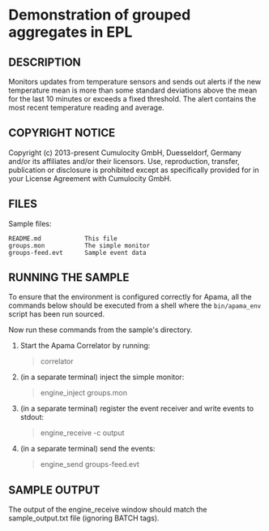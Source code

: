 # Demonstration of grouped aggregates in EPL

## DESCRIPTION

   Monitors updates from temperature sensors and sends out alerts if the new
   temperature mean is more than some standard deviations above the mean for
   the last 10 minutes or exceeds a fixed threshold. The alert contains the
   most recent temperature reading and average.

## COPYRIGHT NOTICE

   Copyright (c) 2013-present Cumulocity GmbH, Duesseldorf, Germany and/or its affiliates and/or their licensors.
   Use, reproduction, transfer, publication or disclosure is prohibited except as specifically provided for in your License Agreement with Cumulocity GmbH. 

## FILES

  Sample files:

    README.md            This file
    groups.mon           The simple monitor
    groups-feed.evt      Sample event data


## RUNNING THE SAMPLE

   To ensure that the environment is configured correctly for Apama, all the 
   commands below should be executed from a shell where the `bin/apama_env` script 
   has been run sourced. 
   
   Now run these commands from the sample's directory.

   1. Start the Apama Correlator by running:

      > correlator
      
   2. (in a separate terminal) inject the simple monitor:
   
      > engine_inject groups.mon
      
   3. (in a separate terminal) register the event receiver and 
      write events to stdout:
   
      > engine_receive -c output
   
   4. (in a separate terminal) send the events:
   
      > engine_send groups-feed.evt


## SAMPLE OUTPUT

   The output of the engine_receive window should match the sample_output.txt
   file (ignoring BATCH tags).


